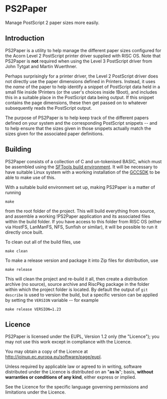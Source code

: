 PS2Paper
========

Manage PostScript 2 paper sizes more easily.


Introduction
------------

PS2Paper is a utility to help manage the different paper sizes configured for the Acorn Level 2 PostScript printer driver supplied with RISC OS. Note that PS2Paper is **not** required when using the Level 3 PostScript driver from John Tytgat and Martin Wuerthner.

Perhaps surprisingly for a printer driver, the Level 2 PostScript driver does not directly use the paper dimensions defined in Printers. Instead, it uses the *name* of the paper to help identify a snippet of PostScript data held in a small file inside !Printers (or the user's choices inside !Boot), and includes this in a suitable place in the PostScript data being output. If this snippet contains the page dimensions, these then get passed on to whatever subsequently reads the PostScript output.

The purpose of PS2Paper is to help keep track of the different papers defined on your system and the corresponding PostScript snippets -- and to help ensure that the sizes given in those snippets actually match the sizes given for the associated paper definitions.


Building
--------

PS2Paper consists of a collection of C and un-tokenised BASIC, which must be assembled using the [SFTools build environment](https://github.com/steve-fryatt). It will be necessary to have suitable Linux system with a working installation of the [GCCSDK](http://www.riscos.info/index.php/GCCSDK) to be able to make use of this.

With a suitable build environment set up, making PS2Paper is a matter of running

	make

from the root folder of the project. This will build everything from source, and assemble a working !PS2Paper application and its associated files within the build folder. If you have access to this folder from RISC OS (either via HostFS, LanManFS, NFS, Sunfish or similar), it will be possible to run it directly once built.

To clean out all of the build files, use

	make clean

To make a release version and package it into Zip files for distribution, use

	make release

This will clean the project and re-build it all, then create a distribution archive (no source), source archive and RiscPkg package in the folder within which the project folder is located. By default the output of `git describe` is used to version the build, but a specific version can be applied by setting the `VERSION` variable -- for example

	make release VERSION=1.23


Licence
-------

PS2Paper is licensed under the EUPL, Version 1.2 only (the "Licence"); you may not use this work except in compliance with the Licence.

You may obtain a copy of the Licence at <http://joinup.ec.europa.eu/software/page/eupl>.

Unless required by applicable law or agreed to in writing, software distributed under the Licence is distributed on an "**as is**"; basis, **without warranties or conditions of any kind**, either express or implied.

See the Licence for the specific language governing permissions and limitations under the Licence.